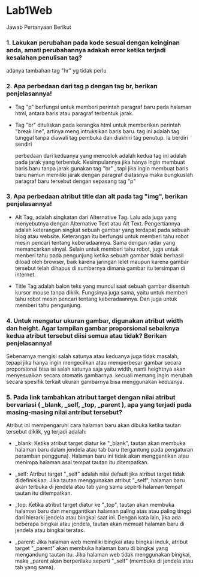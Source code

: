 # Lab1Web

Jawab Pertanyaan Berikut
### 1. Lakukan perubahan pada kode sesuai dengan keinginan anda, amati perubahannya adakah error ketika terjadi kesalahan penulisan tag?

adanya tambahan tag "hr" yg tidak perlu

### 2. Apa perbedaan dari tag p dengan tag br, berikan penjelasannya!

* Tag "p" berfungsi untuk memberi perintah paragraf baru pada halaman html, antara baris atau paragraf terbentuk jarak.
* Tag "br" dituliskan pada kerangka html untuk memberikan perintah "break line", artinya meng intruksikan baris baru. tag ini adalah tag tunggal tanpa diawali tag pembuka dan diakhiri tag penutup. Ia berdiri sendiri

  perbedaan dari keduanya yang mencolok adalah kedua tag ini adalah pada jarak yang terbentuk.
  Kesimpulannya jika hanya ingin membuat baris baru tanpa jarak gunakan tag "br" , tapi jika ingin membuat baris baru namun memiliki jarak dengan paragraf diatasnya maka bungkuslah paragraf baru tersebut dengan sepasang tag "p"

### 3. Apa perbedaan atribut title dan alt pada tag "img", berikan penjelasannya!

* Alt Tag, adalah singkatan dari Alternative Tag. Lalu ada juga yang menyebutnya dengan Alternative Text atau Alt Text. Pengertiannya adalah keterangan singkat sebuah gambar yang terdapat pada sebuah blog atau website. Keterangan itu berfungsi untuk memberi tahu robot mesin pencari tentang keberadaannya. Sama dengan radar yang memancarkan sinyal. Selain untuk memberi tahu robot, juga untuk menberi tahu pada pengunjung ketika sebuah gambar tidak berhasil diload oleh browser, baik karena jaringan lelet maupun karena gambar tersebut telah dihapus di sumbernya dimana gambar itu tersimpan di internet.

* Title Tag adalah balon teks yang muncul saat sebuah gambar disentuh kursor mouse tanpa diklik. Fungsinya juga sama, yaitu untuk memberi tahu robot mesin pencari tentang keberadaannya. Dan juga untuk memberi tahu pengunjung. 
   
### 4. Untuk mengatur ukuran gambar, digunakan atribut width dan height. Agar tampilan gambar proporsional sebaiknya kedua atribut tersebut diisi semua atau tidak? Berikan penjelasannya!

Sebenarnya mengisi salah satunya atau keduanya juga tidak masalah, tepapi jika hanya ingin mengecilkan atau memperbesar gambar secara proporsional bisa isi salah satunya saja yaitu width, nanti heightnya akan menyesuaikan secara otomatis gambarnya.
kecuali memang ingin merubah secara spesifik terkait ukuran gambarnya bisa menggunakan keduanya.

### 5. Pada link tambahkan atribut target dengan nilai atribut bervariasi ( _blank, _self, _top, _parent ), apa yang terjadi pada masing-masing nilai antribut tersebut?

Atribut ini mempengaruhi cara halaman baru akan dibuka ketika tautan tersebut diklik, yg terjadi adalah:

* _blank:
Ketika atribut target diatur ke "_blank", tautan akan membuka halaman baru dalam jendela atau tab baru (tergantung pada pengaturan peramban pengguna).
Halaman baru ini tidak akan menggantikan atau menimpa halaman asal tempat tautan itu ditempatkan.

* _self:
Atribut target "_self" adalah nilai default jika atribut target tidak didefinisikan.
Jika tautan menggunakan atribut "_self", halaman baru akan terbuka di jendela atau tab yang sama seperti halaman tempat tautan itu ditempatkan.

* _top:
Ketika atribut target diatur ke "_top", tautan akan membuka halaman baru dan menggantikan halaman paling atas atau paling tinggi dari hierarki jendela atau bingkai saat ini.
Dengan kata lain, jika ada beberapa bingkai atau jendela, tautan akan memuat halaman baru di jendela atau bingkai teratas.

* _parent:
Jika halaman web memiliki bingkai atau bingkai induk, atribut target "_parent" akan membuka halaman baru di bingkai yang mengandung tautan itu.
Jika halaman web tidak menggunakan bingkai, maka _parent akan berperilaku seperti "_self" (membuka di jendela atau tab yang sama).

